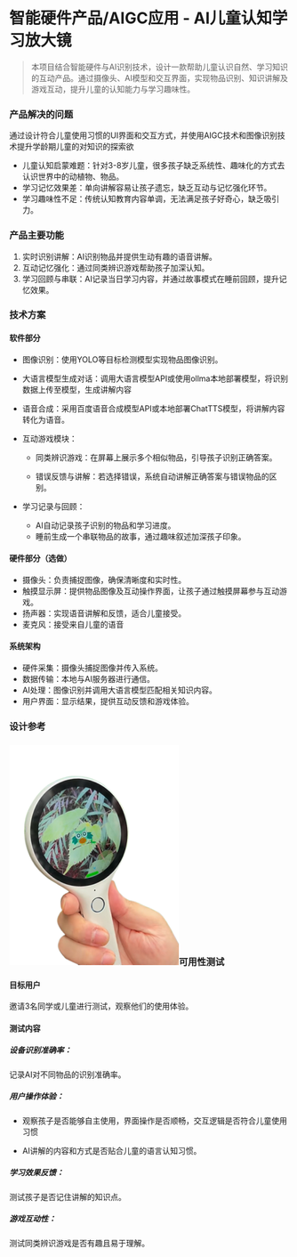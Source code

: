 # 智能硬件产品/AIGC应用 - AI儿童认知学习放大镜

> 本项目结合智能硬件与AI识别技术，设计一款帮助儿童认识自然、学习知识的互动产品。通过摄像头、AI模型和交互界面，实现物品识别、知识讲解及游戏互动，提升儿童的认知能力与学习趣味性。

### 产品解决的问题

通过设计符合儿童使用习惯的UI界面和交互方式，并使用AIGC技术和图像识别技术提升学龄期儿童的对知识的探索欲

- 儿童认知启蒙难题：针对3-8岁儿童，很多孩子缺乏系统性、趣味化的方式去认识世界中的动植物、物品。
- 学习记忆效果差：单向讲解容易让孩子遗忘，缺乏互动与记忆强化环节。
- 学习趣味性不足：传统认知教育内容单调，无法满足孩子好奇心，缺乏吸引力。

### 产品主要功能

1. 实时识别讲解：AI识别物品并提供生动有趣的语音讲解。
2. 互动记忆强化：通过同类辨识游戏帮助孩子加深认知。
3. 学习回顾与串联：AI记录当日学习内容，并通过故事模式在睡前回顾，提升记忆效果。

### 技术方案

#### 软件部分

- 图像识别：使用YOLO等目标检测模型实现物品图像识别。

- 大语言模型生成对话：调用大语言模型API或使用ollma本地部署模型，将识别数据上传至模型，生成讲解内容

- 语音合成：采用百度语音合成模型API或本地部署ChatTTS模型，将讲解内容转化为语音。

- 互动游戏模块：

  - 同类辨识游戏：在屏幕上展示多个相似物品，引导孩子识别正确答案。

  - 错误反馈与讲解：若选择错误，系统自动讲解正确答案与错误物品的区别。

- 学习记录与回顾：
  - AI自动记录孩子识别的物品和学习进度。
  - 睡前生成一个串联物品的故事，通过趣味叙述加深孩子印象。

#### 硬件部分（选做）

- 摄像头：负责捕捉图像，确保清晰度和实时性。
- 触摸显示屏：提供物品图像及互动操作界面，让孩子通过触摸屏幕参与互动游戏。
- 扬声器：实现语音讲解和反馈，适合儿童接受。
- 麦克风：接受来自儿童的语音

#### 系统架构

- 硬件采集：摄像头捕捉图像并传入系统。
- 数据传输：本地与AI服务器进行通信。
- AI处理：图像识别并调用大语言模型匹配相关知识内容。
- 用户界面：显示结果，提供互动反馈和游戏体验。

### 设计参考

### ![Pika魔镜](images/Pika魔镜.png)可用性测试

#### 目标用户

邀请3名同学或儿童进行测试，观察他们的使用体验。

#### 测试内容

##### 设备识别准确率：

记录AI对不同物品的识别准确率。

##### 用户操作体验：

- 观察孩子是否能够自主使用，界面操作是否顺畅，交互逻辑是否符合儿童使用习惯

- AI讲解的内容和方式是否贴合儿童的语言认知习惯。

##### 学习效果反馈：
测试孩子是否记住讲解的知识点。

##### 游戏互动性：

测试同类辨识游戏是否有趣且易于理解。



